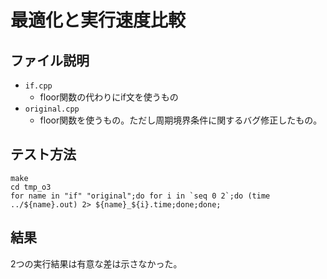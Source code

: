 # 最適化と実行速度比較

## ファイル説明

- `if.cpp`
  - floor関数の代わりにif文を使うもの
- `original.cpp`
  - floor関数を使うもの。ただし周期境界条件に関するバグ修正したもの。
  
## テスト方法

```console
make
cd tmp_o3
for name in "if" "original";do for i in `seq 0 2`;do (time ../${name}.out) 2> ${name}_${i}.time;done;done;
```

## 結果

2つの実行結果は有意な差は示さなかった。
